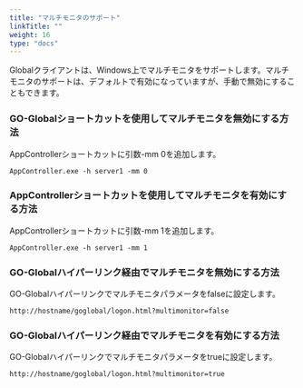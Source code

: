 ```yaml
---
title: "マルチモニタのサポート"
linkTitle: ""
weight: 16
type: "docs"
---
```


Globalクライアントは、Windows上でマルチモニタをサポートします。マルチモニタのサポートは、デフォルトで有効になっていますが、手動で無効にすることもできます。

### GO-Globalショートカットを使用してマルチモニタを無効にする方法

AppControllerショートカットに引数-mm 0を追加します。

```
AppController.exe -h server1 -mm 0
```

### AppControllerショートカットを使用してマルチモニタを有効にする方法

AppControllerショートカットに引数-mm 1を追加します。

```
AppController.exe -h server1 -mm 1
```

### GO-Globalハイパーリンク経由でマルチモニタを無効にする方法

GO-Globalハイパーリンクでマルチモニタパラメータをfalseに設定します。

```
http://hostname/goglobal/logon.html?multimonitor=false
```

### GO-Globalハイパーリンク経由でマルチモニタを有効にする方法

GO-Globalハイパーリンクでマルチモニタパラメータをtrueに設定します。

```
http://hostname/goglobal/logon.html?multimonitor=true
```

